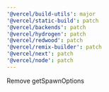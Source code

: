 ```yaml
---
'@vercel/build-utils': major
'@vercel/static-build': patch
'@vercel/backends': patch
'@vercel/hydrogen': patch
'@vercel/redwood': patch
'@vercel/remix-builder': patch
'@vercel/next': patch
'@vercel/node': patch
---
```


Remove getSpawnOptions
